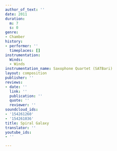 ```yaml
---
author_of_text: ''
date: 2011
duration:
  m: 7
  s: 0
genre:
- Chamber
history:
- performer: ''
  timeplaces: []
instrumentation:
  Winds:
  - Winds
instrumentation_name: Saxophone Quartet (SATBari)
layout: composition
publisher: ''
reviews:
- date: ''
  link: ''
  publication: ''
  quote: ''
  reviewer: ''
soundcloud_ids:
- '154261260'
- '154261036'
title: Spiral Galaxy
translator: ''
youtube_ids:
- ''

---
```

